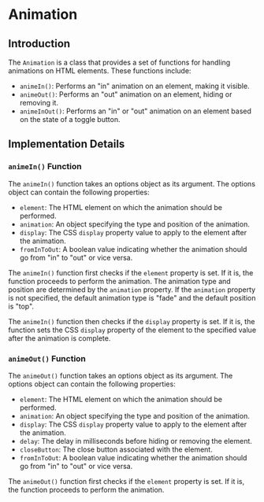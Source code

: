 # Animation

## Introduction

The `Animation` is a class that provides a set of functions for handling animations on HTML elements. These functions include:

- `animeIn()`: Performs an "in" animation on an element, making it visible.
- `animeOut()`: Performs an "out" animation on an element, hiding or removing it.
- `animeInOut()`: Performs an "in" or "out" animation on an element based on the state of a toggle button.

## Implementation Details

### `animeIn()` Function

The `animeIn()` function takes an options object as its argument. The options object can contain the following properties:

- `element`: The HTML element on which the animation should be performed.
- `animation`: An object specifying the type and position of the animation.
- `display`: The CSS `display` property value to apply to the element after the animation.
- `fromInToOut`: A boolean value indicating whether the animation should go from "in" to "out" or vice versa.

The `animeIn()` function first checks if the `element` property is set. If it is, the function proceeds to perform the animation. The animation type and position are determined by the `animation` property. If the `animation` property is not specified, the default animation type is "fade" and the default position is "top".

The `animeIn()` function then checks if the `display` property is set. If it is, the function sets the CSS `display` property of the element to the specified value after the animation is complete.

### `animeOut()` Function

The `animeOut()` function takes an options object as its argument. The options object can contain the following properties:

- `element`: The HTML element on which the animation should be performed.
- `animation`: An object specifying the type and position of the animation.
- `display`: The CSS `display` property value to apply to the element after the animation.
- `delay`: The delay in milliseconds before hiding or removing the element.
- `closeButton`: The close button associated with the element.
- `fromInToOut`: A boolean value indicating whether the animation should go from "in" to "out" or vice versa.

The `animeOut()` function first checks if the `element` property is set. If it is, the function proceeds to perform the animation.
